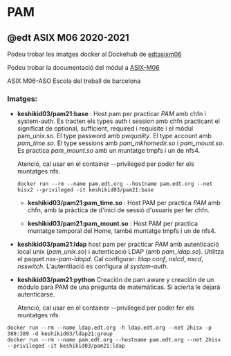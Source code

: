 # PAM

## @edt ASIX M06 2020-2021


Podeu trobar les imatges docker al Dockehub de [edtasixm06](https://hub.docker.com/u/edtasixm06/)

Podeu trobar la documentació del mòdul a [ASIX-M06](https://sites.google.com/site/asixm06edt/)

ASIX M06-ASO Escola del treball de barcelona

### Imatges:

* **keshikid03/pam21:base** : Host pam per practicar *PAM* amb chfn i system-auth. Es tracten els types
  auth i session amb chfn practicant el significat de optional, sufficient, required i requisite i el 
  mòdul pam_unix.so. El type password amb *pwquality*. El type account amb *pam_time.so*. 
  El type sessions amb *pam_mkhomedir.so* i *pam_mount.so*. Es practica *pam_mount.so* amb un muntatge tmpfs
  i un de nfs4.

  Atenció, cal usar en el container --privileged per poder fer els muntatges nfs.

  ```
  docker run --rm --name pam.edt.org --hostname pam.edt.org --net hisx2 --privileged -it keshikid03/pam21:base
  ```
  
  * **keshikid03/pam21:pam_time.so** : Host PAM per practica *PAM* amb chfn, amb la pràctica de d'inici de sessió d'usuaris per fer chfn.
  
  * **keshikid03/pam21:pam_mount.so** : Host PAM per practica muntatge temporal del Home, també muntatge tmpfs i un de nfs4.

* **keshikid03/pam21:ldap** host pam per practicar *PAM* amb autenticació local
  unix (*pam_unix.so*) i autenticació LDAP (amb *pam_ldap.so*). Utilitza el paquet
  *nss-pam-ldapd*. Cal configurar: *ldap.conf*, *nslcd*, *nscd*, *nsswitch*.
  L'autentitació es configura al *system-auth*.
  
* **keshikid03/pam21:python** Creación de pam aware y creación de un módulo para PAM de una pregunta de matemáticas. Si acierta le dejará autenticarse.


  Atenció, cal usar en el container --privileged per poder fer els muntatges nfs.

```
docker run --rm --name ldap.edt.org -h ldap.edt.org --net 2hisx -p 389:389 -d keshikid03/ldap21:group 
docker run --rm --name pam.edt.org --hostname pam.edt.org --net 2hisx --privileged -it keshikid03/pam21:ldap
```

